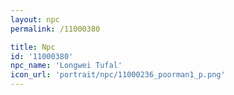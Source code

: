 ```yaml
---
layout: npc
permalink: /11000380

title: Npc
id: '11000380'
npc_name: 'Longwei Tufal'
icon_url: 'portrait/npc/11000236_poorman1_p.png'
---
```

